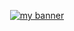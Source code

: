 <p align="center">
  <a href="#" target="_blank" rel="noreferrer"><img src="https://i.imgur.com/hWziqlE.png" alt="my banner"></a>
</p>
